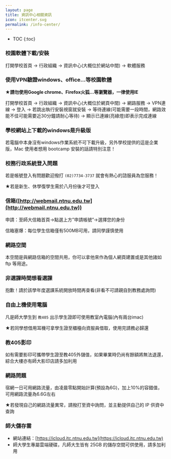 ```yaml
---
layout: page
title: 資訊中心相關資訊
icon: itcenter.svg
permalink: /info-center/
---
```


* TOC
{:toc}

### 校園軟體下載/安裝

打開學校首頁 → 行政組織 → 資訊中心(大概位於網站中間) → 軟體服務

### 使用VPN驗證windows、office...等校園軟體

**★請勿使用Google chrome、Firefox火狐…等瀏覽器，一律使用IE**
<!-- 范： 我用火狐也可以用 VPN 耶...@@-->

打開學校首頁 → 行政組織 → 資訊中心(大概位於網頁中間) → 網路服務 → VPN連線 → 登入 → 若跳出執行安裝視窗就安裝 → 等待連線(可能需要一段時間，網路效能不佳可能需要近30分鐘請耐心等待) → 顯示已連線(亮綠燈)即表示完成連線

### 學校網站上下載的windows是升級版

若電腦中本身沒有windows作業系統不可下載升級，另外學校提供的這是企業版，Mac 使用者想用 bootcamp 安裝的話請特別注意！

### 校務行政系統登入問題

若是帳號登入有問題歡迎撥打 `(02)7734-3737` 就會有熱心的諮服員為您服務！

★若是新生、休學復學生需於八月份後才可登入

### 信箱([http://webmail.ntnu.edu.tw](http://webmail.ntnu.edu.tw))

申請：至師大信箱首頁→點選上方”申請帳號”→選擇您的身份

信箱塞爆：每位學生信箱僅有500MB可用，請同學謹慎使用

### 網路空間

本空間是與網路信箱的空間共用，你可以拿他來作為個人網頁建置或是其他諸如 ftp 等用途。

### 非選課時間想看選課

抱歉！請於該學年度選課系統開放時間再查看(非看不可請親自到教務處詢問)

### 自由上機使用電腦

凡是師大學生到 `教405` 出示學生證即可使用教室內電腦(內有兩台imac)

★若同學想借用耳機可拿學生證至櫃檯向資服員借取，使用完請務必歸還

### 教405影印

如有需要影印可攜帶學生證至教405外儲值，如果畢業時仍尚有餘額將無法退還，綜合大樓亦有師大影印店請多加利用

### 網路問題

宿網一日可用網路流量，由凌晨零點開始計算(預設為6G)，加上10%的容錯值，可用網路流量為6.6G左右

★若發現自己的網路流量異常，請撥打至資中詢問，並主動提供自己的 IP 供資中查詢

### 師大儲存雲

- 網站連結：[https://icloud.itc.ntnu.edu.tw](https://icloud.itc.ntnu.edu.tw)
- 師大學生專屬雲端硬碟，凡師大生皆有 25GB 的儲存空間可供使用，請多加利用
